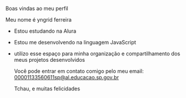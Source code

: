 Boas vindas ao meu perfil

Meu nome é yngrid ferreira

- Estou estudando na Alura
- Estou me desenvolvendo na linguagem JavaScript
- utilizo esse espaço para minha organização e compartilhamento dos meus projetos desenvolvidos

  Você pode entrar em contato comigo pelo meu email: 00001133560611sp@al.educacao.sp.gov.br

  Tchau, e muitas felicidades
